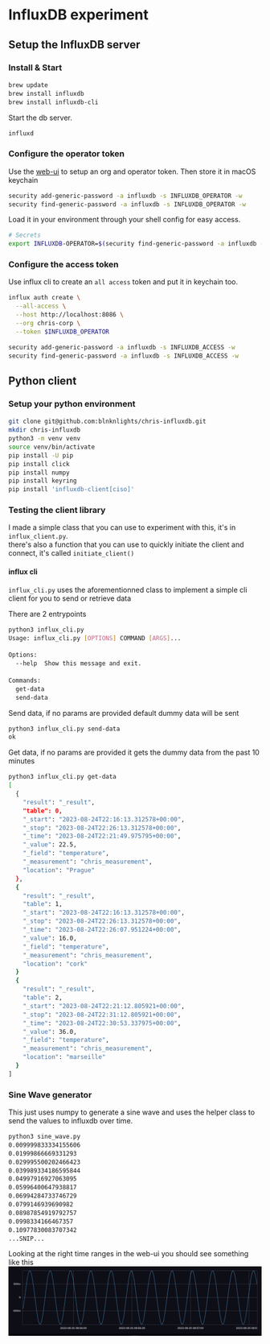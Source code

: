 # InfluxDB experiment

## Setup the InfluxDB server 

### Install & Start

```bash
brew update
brew install influxdb
brew install influxdb-cli
```

Start the db server.
```bash
influxd
```

### Configure the operator token

Use the [web-ui](http://localhost:8086) to setup an org and operator token.
Then store it in macOS keychain
```bash
security add-generic-password -a influxdb -s INFLUXDB_OPERATOR -w
security find-generic-password -a influxdb -s INFLUXDB_OPERATOR -w
```

Load it in your environment through your shell config for easy access.
```bash
# Secrets
export INFLUXDB-OPERATOR=$(security find-generic-password -a influxdb -s INFLUXDB_OPERATOR -w)
```

### Configure the access token

Use influx cli to create an `all access` token and put it in keychain too.
```bash
influx auth create \
  --all-access \
  --host http://localhost:8086 \
  --org chris-corp \
  --token $INFLUXDB_OPERATOR
```

```bash
security add-generic-password -a influxdb -s INFLUXDB_ACCESS -w
security find-generic-password -a influxdb -s INFLUXDB_ACCESS -w
```

## Python client

### Setup your python environment

```bash
git clone git@github.com:blnknlights/chris-influxdb.git
mkdir chris-influxdb
python3 -m venv venv
source venv/bin/activate
pip install -U pip
pip install click
pip install numpy
pip install keyring
pip install 'influxdb-client[ciso]'
```

### Testing the client library

I made a simple class that you can use to experiment with this, it's in `influx_client.py`.  
there's also a function that you can use to quickly initiate the client and connect, it's called `initiate_client()`

#### influx cli

`influx_cli.py` uses the aforementionned class to implement a simple cli client for you to send or retrieve data

There are 2 entrypoints
```bash
python3 influx_cli.py
Usage: influx_cli.py [OPTIONS] COMMAND [ARGS]...

Options:
  --help  Show this message and exit.

Commands:
  get-data
  send-data
```

Send data, if no params are provided default dummy data will be sent
```bash
python3 influx_cli.py send-data
ok
```

Get data, if no params are provided it gets the dummy data from the past 10 minutes
```bash
python3 influx_cli.py get-data
[
  {
    "result": "_result",
    "table": 0,
    "_start": "2023-08-24T22:16:13.312578+00:00",
    "_stop": "2023-08-24T22:26:13.312578+00:00",
    "_time": "2023-08-24T22:21:49.975795+00:00",
    "_value": 22.5,
    "_field": "temperature",
    "_measurement": "chris_measurement",
    "location": "Prague"
  },
  {
    "result": "_result",
    "table": 1,
    "_start": "2023-08-24T22:16:13.312578+00:00",
    "_stop": "2023-08-24T22:26:13.312578+00:00",
    "_time": "2023-08-24T22:26:07.951224+00:00",
    "_value": 16.0,
    "_field": "temperature",
    "_measurement": "chris_measurement",
    "location": "cork"
  }
  {
    "result": "_result",
    "table": 2,
    "_start": "2023-08-24T22:21:12.805921+00:00",
    "_stop": "2023-08-24T22:31:12.805921+00:00",
    "_time": "2023-08-24T22:30:53.337975+00:00",
    "_value": 36.0,
    "_field": "temperature",
    "_measurement": "chris_measurement",
    "location": "marseille"
  }
]
```

### Sine Wave generator

This just uses numpy to generate a sine wave and uses the helper class to send the values to influxdb over time.
```bash
python3 sine_wave.py
0.009999833334155606
0.01999866669331293
0.029995500202466423
0.039989334186595844
0.04997916927063095
0.05996400647938817
0.06994284733746729
0.0799146939690982
0.08987854919792757
0.0998334166467357
0.10977830083707342
...SNIP...
```

Looking at the right time ranges in the web-ui you should see something like this
![sine-wave.png](sine-wave.png)  
